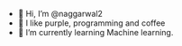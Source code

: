 - 👋 Hi, I’m @naggarwal2
- 👀 I like purple, programming and coffee
- 🌱 I’m currently learning Machine learning.


<!---
naggarwal2/naggarwal2 is a ✨ special ✨ repository because its `README.md` (this file) appears on your GitHub profile.
You can click the Preview link to take a look at your changes.
--->
